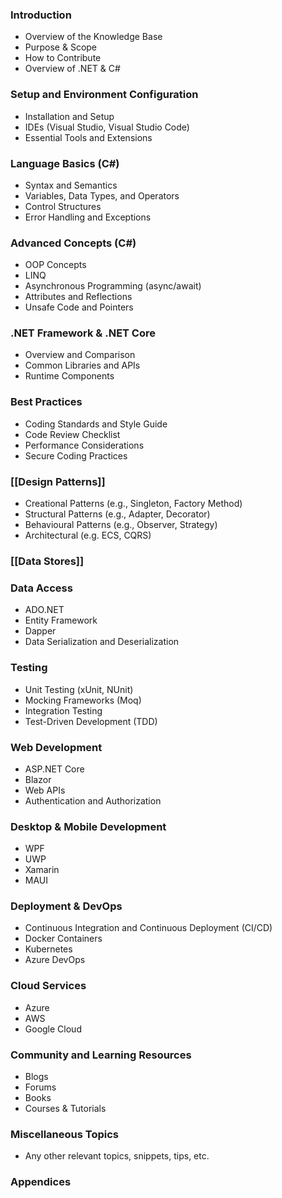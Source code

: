 ### Introduction

- Overview of the Knowledge Base
- Purpose & Scope
- How to Contribute
- Overview of .NET & C#

### Setup and Environment Configuration

- Installation and Setup
- IDEs (Visual Studio, Visual Studio Code)
- Essential Tools and Extensions

### Language Basics (C#)

- Syntax and Semantics
- Variables, Data Types, and Operators
- Control Structures
- Error Handling and Exceptions

### Advanced Concepts (C#)

- OOP Concepts
- LINQ
- Asynchronous Programming (async/await)
- Attributes and Reflections
- Unsafe Code and Pointers

### .NET Framework & .NET Core

- Overview and Comparison
- Common Libraries and APIs
- Runtime Components

### Best Practices

- Coding Standards and Style Guide
- Code Review Checklist
- Performance Considerations
- Secure Coding Practices

### [[Design Patterns]]

- Creational Patterns (e.g., Singleton, Factory Method)
- Structural Patterns (e.g., Adapter, Decorator)
- Behavioural Patterns (e.g., Observer, Strategy)
- Architectural (e.g. ECS, CQRS)

### [[Data Stores]]
### Data Access

- ADO.NET
- Entity Framework
- Dapper
- Data Serialization and Deserialization

### Testing

- Unit Testing (xUnit, NUnit)
- Mocking Frameworks (Moq)
- Integration Testing
- Test-Driven Development (TDD)

### Web Development

- ASP.NET Core
- Blazor
- Web APIs
- Authentication and Authorization

### Desktop & Mobile Development

- WPF
- UWP
- Xamarin
- MAUI

### Deployment & DevOps

- Continuous Integration and Continuous Deployment (CI/CD)
- Docker Containers
- Kubernetes
- Azure DevOps

### Cloud Services

- Azure
- AWS
- Google Cloud

### Community and Learning Resources

- Blogs
- Forums
- Books
- Courses & Tutorials

### Miscellaneous Topics

- Any other relevant topics, snippets, tips, etc.
### Appendices
